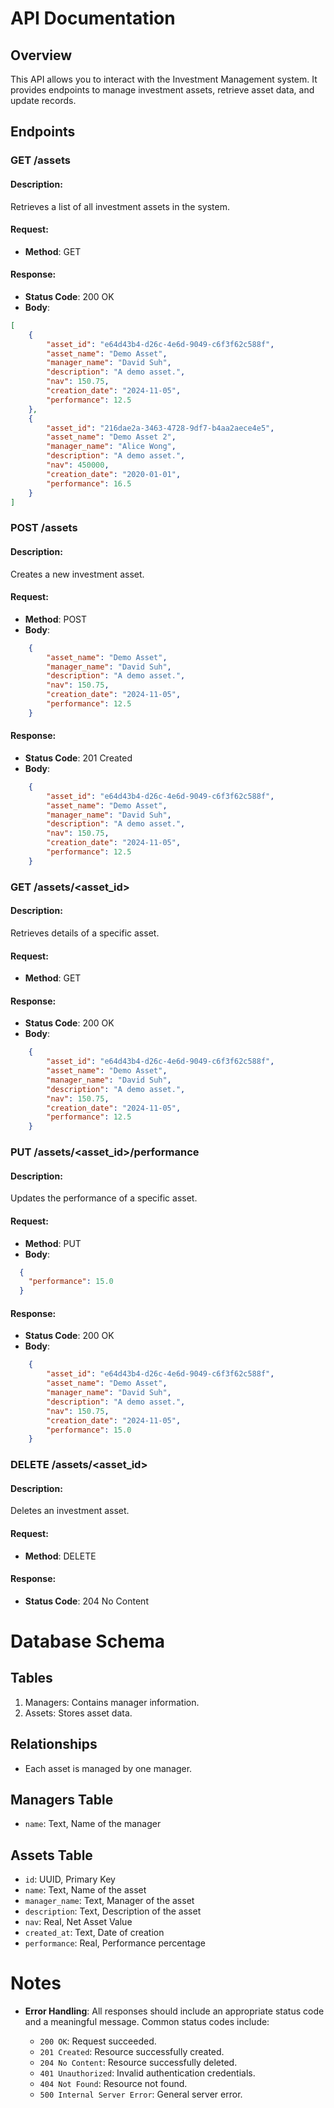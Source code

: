 # API Documentation

## Overview
This API allows you to interact with the Investment Management system. It provides endpoints to manage investment assets, retrieve asset data, and update records.

## Endpoints

### GET /assets

#### Description:
Retrieves a list of all investment assets in the system.

#### Request:
- **Method**: GET

#### Response:
- **Status Code**: 200 OK
- **Body**:
```json
[
    {
        "asset_id": "e64d43b4-d26c-4e6d-9049-c6f3f62c588f",
        "asset_name": "Demo Asset",
        "manager_name": "David Suh",
        "description": "A demo asset.",
        "nav": 150.75,
        "creation_date": "2024-11-05",
        "performance": 12.5
    },
    {
        "asset_id": "216dae2a-3463-4728-9df7-b4aa2aece4e5",
        "asset_name": "Demo Asset 2",
        "manager_name": "Alice Wong",
        "description": "A demo asset.",
        "nav": 450000,
        "creation_date": "2020-01-01",
        "performance": 16.5
    }
]
```

### POST /assets

#### Description:
Creates a new investment asset.

#### Request:
- **Method**: POST
- **Body**:
```json
    {
        "asset_name": "Demo Asset",
        "manager_name": "David Suh",
        "description": "A demo asset.",
        "nav": 150.75,
        "creation_date": "2024-11-05",
        "performance": 12.5
    }
```

#### Response:
- **Status Code**: 201 Created
- **Body**:
```json
    {
        "asset_id": "e64d43b4-d26c-4e6d-9049-c6f3f62c588f",
        "asset_name": "Demo Asset",
        "manager_name": "David Suh",
        "description": "A demo asset.",
        "nav": 150.75,
        "creation_date": "2024-11-05",
        "performance": 12.5
    }
```

### GET /assets/<asset_id>

#### Description:
Retrieves details of a specific asset.

#### Request:
- **Method**: GET

#### Response:
- **Status Code**: 200 OK
- **Body**:
```json
    {
        "asset_id": "e64d43b4-d26c-4e6d-9049-c6f3f62c588f",
        "asset_name": "Demo Asset",
        "manager_name": "David Suh",
        "description": "A demo asset.",
        "nav": 150.75,
        "creation_date": "2024-11-05",
        "performance": 12.5
    }
```

### PUT /assets/<asset_id>/performance

#### Description:
Updates the performance of a specific asset.

#### Request:
- **Method**: PUT
- **Body**:
```json
  {
    "performance": 15.0
  }
```

#### Response:
- **Status Code**: 200 OK
- **Body**:
```json
    {
        "asset_id": "e64d43b4-d26c-4e6d-9049-c6f3f62c588f",
        "asset_name": "Demo Asset",
        "manager_name": "David Suh",
        "description": "A demo asset.",
        "nav": 150.75,
        "creation_date": "2024-11-05",
        "performance": 15.0
    }
```

### DELETE /assets/<asset_id>

#### Description:
Deletes an investment asset.

#### Request:
- **Method**: DELETE

#### Response:
- **Status Code**: 204 No Content

# Database Schema

## Tables
1. Managers: Contains manager information.
2. Assets: Stores asset data.

## Relationships
- Each asset is managed by one manager.

## Managers Table
- `name`: Text, Name of the manager

## Assets Table
- `id`: UUID, Primary Key
- `name`: Text, Name of the asset
- `manager_name`: Text, Manager of the asset
- `description`: Text, Description of the asset
- `nav`: Real, Net Asset Value
- `created_at`: Text, Date of creation
- `performance`: Real, Performance percentage

# Notes

- **Error Handling**: All responses should include an appropriate status code and a meaningful message. Common status codes include:

  - `200 OK`: Request succeeded.
  - `201 Created`: Resource successfully created.
  - `204 No Content`: Resource successfully deleted.
  - `401 Unauthorized`: Invalid authentication credentials.
  - `404 Not Found`: Resource not found.
  - `500 Internal Server Error`: General server error.
